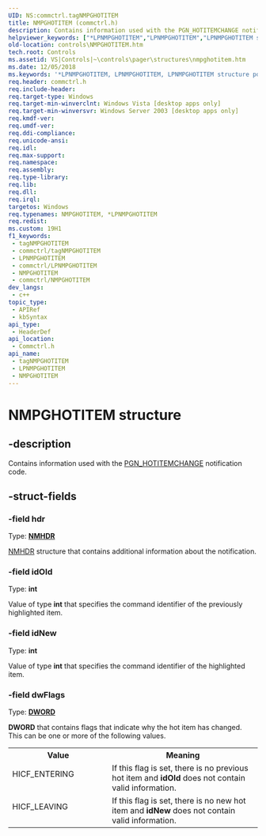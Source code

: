 ```yaml
---
UID: NS:commctrl.tagNMPGHOTITEM
title: NMPGHOTITEM (commctrl.h)
description: Contains information used with the PGN_HOTITEMCHANGE notification code.
helpviewer_keywords: ["*LPNMPGHOTITEM","LPNMPGHOTITEM","LPNMPGHOTITEM structure pointer [Windows Controls]","NMPGHOTITEM","NMPGHOTITEM structure [Windows Controls]","commctrl/LPNMPGHOTITEM","commctrl/NMPGHOTITEM","controls.NMPGHOTITEM","controls.inet_NMPGHOTITEM","inet_NMPGHOTITEM","inet_NMPGHOTITEM_cpp"]
old-location: controls\NMPGHOTITEM.htm
tech.root: Controls
ms.assetid: VS|Controls|~\controls\pager\structures\nmpghotitem.htm
ms.date: 12/05/2018
ms.keywords: '*LPNMPGHOTITEM, LPNMPGHOTITEM, LPNMPGHOTITEM structure pointer [Windows Controls], NMPGHOTITEM, NMPGHOTITEM structure [Windows Controls], commctrl/LPNMPGHOTITEM, commctrl/NMPGHOTITEM, controls.NMPGHOTITEM, controls.inet_NMPGHOTITEM, inet_NMPGHOTITEM, inet_NMPGHOTITEM_cpp'
req.header: commctrl.h
req.include-header: 
req.target-type: Windows
req.target-min-winverclnt: Windows Vista [desktop apps only]
req.target-min-winversvr: Windows Server 2003 [desktop apps only]
req.kmdf-ver: 
req.umdf-ver: 
req.ddi-compliance: 
req.unicode-ansi: 
req.idl: 
req.max-support: 
req.namespace: 
req.assembly: 
req.type-library: 
req.lib: 
req.dll: 
req.irql: 
targetos: Windows
req.typenames: NMPGHOTITEM, *LPNMPGHOTITEM
req.redist: 
ms.custom: 19H1
f1_keywords:
 - tagNMPGHOTITEM
 - commctrl/tagNMPGHOTITEM
 - LPNMPGHOTITEM
 - commctrl/LPNMPGHOTITEM
 - NMPGHOTITEM
 - commctrl/NMPGHOTITEM
dev_langs:
 - c++
topic_type:
 - APIRef
 - kbSyntax
api_type:
 - HeaderDef
api_location:
 - Commctrl.h
api_name:
 - tagNMPGHOTITEM
 - LPNMPGHOTITEM
 - NMPGHOTITEM
---
```


# NMPGHOTITEM structure


## -description

Contains information used with the <a href="/windows/desktop/Controls/pgn-hotitemchange">PGN_HOTITEMCHANGE</a> notification code.

## -struct-fields

### -field hdr

Type: <b><a href="/windows/desktop/api/richedit/ns-richedit-nmhdr">NMHDR</a></b>


<a href="/windows/desktop/api/richedit/ns-richedit-nmhdr">NMHDR</a> structure that contains additional information about the notification.

### -field idOld

Type: <b>int</b>

Value of type <b>int</b> that specifies the command identifier of the previously highlighted item.

### -field idNew

Type: <b>int</b>

Value of type <b>int</b> that specifies the command identifier of the highlighted item.

### -field dwFlags

Type: <b><a href="/windows/desktop/WinProg/windows-data-types">DWORD</a></b>

<b>DWORD</b> that contains flags that indicate why the hot item has changed. This can be one or more of the following values.

<table>
<tr>
<th>Value</th>
<th>Meaning</th>
</tr>
<tr>
<td width="40%"><a id=""></a><dl>
<dt><b></b></dt>
<dt>HICF_ENTERING</dt>
</dl>
</td>
<td width="60%">
If this flag is set, there is no previous hot item and <b>idOld</b> does not contain valid information.

</td>
</tr>
<tr>
<td width="40%"><a id=""></a><dl>
<dt><b></b></dt>
<dt>HICF_LEAVING</dt>
</dl>
</td>
<td width="60%">
If this flag is set, there is no new hot item and <b>idNew</b> does not contain valid information.

</td>
</tr>
</table>

